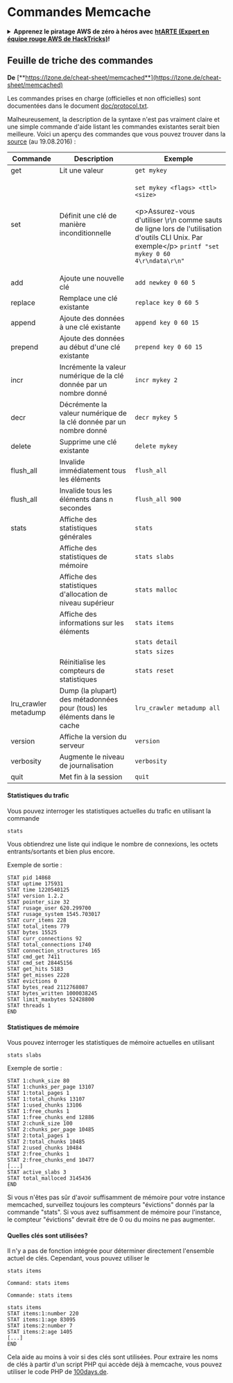 # Commandes Memcache

<details>

<summary><strong>Apprenez le piratage AWS de zéro à héros avec</strong> <a href="https://training.hacktricks.xyz/courses/arte"><strong>htARTE (Expert en équipe rouge AWS de HackTricks)</strong></a><strong>!</strong></summary>

Autres façons de soutenir HackTricks :

* Si vous souhaitez voir votre **entreprise annoncée dans HackTricks** ou **télécharger HackTricks en PDF**, consultez les [**PLANS D'ABONNEMENT**](https://github.com/sponsors/carlospolop) !
* Obtenez le [**swag officiel PEASS & HackTricks**](https://peass.creator-spring.com)
* Découvrez [**La famille PEASS**](https://opensea.io/collection/the-peass-family), notre collection exclusive de [**NFTs**](https://opensea.io/collection/the-peass-family)
* **Rejoignez le** 💬 [**groupe Discord**](https://discord.gg/hRep4RUj7f) ou le [**groupe Telegram**](https://t.me/peass) ou **suivez** moi sur **Twitter** 🐦 [**@carlospolopm**](https://twitter.com/carlospolopm)**.**
* **Partagez vos astuces de piratage en soumettant des PR aux** [**HackTricks**](https://github.com/carlospolop/hacktricks) et [**HackTricks Cloud**](https://github.com/carlospolop/hacktricks-cloud) dépôts GitHub.

</details>

## Feuille de triche des commandes

**De** [**https://lzone.de/cheat-sheet/memcached**](https://lzone.de/cheat-sheet/memcached)

Les commandes prises en charge (officielles et non officielles) sont documentées dans le document [doc/protocol.txt](https://github.com/memcached/memcached/blob/master/doc/protocol.txt).

Malheureusement, la description de la syntaxe n'est pas vraiment claire et une simple commande d'aide listant les commandes existantes serait bien meilleure. Voici un aperçu des commandes que vous pouvez trouver dans la [source](https://github.com/memcached/memcached) (au 19.08.2016) :

| Commande               | Description                                                     | Exemple                                                                                                                                                                                                                                     |
| --------------------- | --------------------------------------------------------------- | ------------------------------------------------------------------------------------------------------------------------------------------------------------------------------------------------------------------------------------------- |
| get                   | Lit une valeur                                                   | `get mykey`                                                                                                                                                                                                                                 |
| set                   | Définit une clé de manière inconditionnelle                     | <p><code>set mykey &#x3C;flags> &#x3C;ttl> &#x3C;size></code><br><br>&#x3C;p>Assurez-vous d'utiliser \r\n comme sauts de ligne lors de l'utilisation d'outils CLI Unix. Par exemple&#x3C;/p> <code>printf "set mykey 0 60 4\r\ndata\r\n" | nc localhost 11211</code></p> |
| add                   | Ajoute une nouvelle clé                                          | `add newkey 0 60 5`                                                                                                                                                                                                                         |
| replace               | Remplace une clé existante                                       | `replace key 0 60 5`                                                                                                                                                                                                                        |
| append                | Ajoute des données à une clé existante                          | `append key 0 60 15`                                                                                                                                                                                                                        |
| prepend               | Ajoute des données au début d'une clé existante                 | `prepend key 0 60 15`                                                                                                                                                                                                                       |
| incr                  | Incrémente la valeur numérique de la clé donnée par un nombre donné | `incr mykey 2`                                                                                                                                                                                                                              |
| decr                  | Décrémente la valeur numérique de la clé donnée par un nombre donné | `decr mykey 5`                                                                                                                                                                                                                              |
| delete                | Supprime une clé existante                                       | `delete mykey`                                                                                                                                                                                                                              |
| flush\_all            | Invalide immédiatement tous les éléments                        | `flush_all`                                                                                                                                                                                                                                 |
| flush\_all            | Invalide tous les éléments dans n secondes                      | `flush_all 900`                                                                                                                                                                                                                             |
| stats                 | Affiche des statistiques générales                              | `stats`                                                                                                                                                                                                                                     |
|                       | Affiche des statistiques de mémoire                              | `stats slabs`                                                                                                                                                                                                                               |
|                       | Affiche des statistiques d'allocation de niveau supérieur        | `stats malloc`                                                                                                                                                                                                                              |
|                       | Affiche des informations sur les éléments                        | `stats items`                                                                                                                                                                                                                               |
|                       |                                                                 | `stats detail`                                                                                                                                                                                                                              |
|                       |                                                                 | `stats sizes`                                                                                                                                                                                                                               |
|                       | Réinitialise les compteurs de statistiques                       | `stats reset`                                                                                                                                                                                                                               |
| lru\_crawler metadump | Dump (la plupart) des métadonnées pour (tous) les éléments dans le cache | `lru_crawler metadump all`                                                                                                                                                                                                                  |
| version               | Affiche la version du serveur                                    | `version`                                                                                                                                                                                                                                   |
| verbosity             | Augmente le niveau de journalisation                             | `verbosity`                                                                                                                                                                                                                                 |
| quit                  | Met fin à la session                                             | `quit`                                                                                                                                                                                                                                      |

#### Statistiques du trafic <a href="#traffic-statistics" id="traffic-statistics"></a>

Vous pouvez interroger les statistiques actuelles du trafic en utilisant la commande
```
stats
```
Vous obtiendrez une liste qui indique le nombre de connexions, les octets entrants/sortants et bien plus encore.

Exemple de sortie :
```
STAT pid 14868
STAT uptime 175931
STAT time 1220540125
STAT version 1.2.2
STAT pointer_size 32
STAT rusage_user 620.299700
STAT rusage_system 1545.703017
STAT curr_items 228
STAT total_items 779
STAT bytes 15525
STAT curr_connections 92
STAT total_connections 1740
STAT connection_structures 165
STAT cmd_get 7411
STAT cmd_set 28445156
STAT get_hits 5183
STAT get_misses 2228
STAT evictions 0
STAT bytes_read 2112768087
STAT bytes_written 1000038245
STAT limit_maxbytes 52428800
STAT threads 1
END
```
#### Statistiques de mémoire <a href="#memory-statistics" id="memory-statistics"></a> 

Vous pouvez interroger les statistiques de mémoire actuelles en utilisant
```
stats slabs
```
Exemple de sortie :
```
STAT 1:chunk_size 80
STAT 1:chunks_per_page 13107
STAT 1:total_pages 1
STAT 1:total_chunks 13107
STAT 1:used_chunks 13106
STAT 1:free_chunks 1
STAT 1:free_chunks_end 12886
STAT 2:chunk_size 100
STAT 2:chunks_per_page 10485
STAT 2:total_pages 1
STAT 2:total_chunks 10485
STAT 2:used_chunks 10484
STAT 2:free_chunks 1
STAT 2:free_chunks_end 10477
[...]
STAT active_slabs 3
STAT total_malloced 3145436
END
```
Si vous n'êtes pas sûr d'avoir suffisamment de mémoire pour votre instance memcached, surveillez toujours les compteurs "évictions" donnés par la commande "stats". Si vous avez suffisamment de mémoire pour l'instance, le compteur "évictions" devrait être de 0 ou du moins ne pas augmenter.

#### Quelles clés sont utilisées? <a href="#which-keys-are-used" id="which-keys-are-used"></a>

Il n'y a pas de fonction intégrée pour déterminer directement l'ensemble actuel de clés. Cependant, vous pouvez utiliser le
```
stats items
```
```plaintext
Command: stats items
```

```plaintext
Commande: stats items
```
```
stats items
STAT items:1:number 220
STAT items:1:age 83095
STAT items:2:number 7
STAT items:2:age 1405
[...]
END
```
Cela aide au moins à voir si des clés sont utilisées. Pour extraire les noms de clés à partir d'un script PHP qui accède déjà à memcache, vous pouvez utiliser le code PHP de [100days.de](http://100days.de/serendipity/archives/55-Dumping-MemcacheD-Content-Keys-with-PHP.html).
